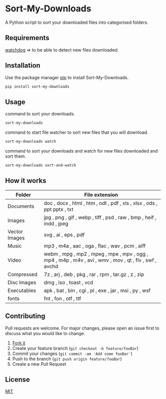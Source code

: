 # Sort-My-Downloads

A Python script to sort your downloaded files into categorised folders.

## Requirements
[watchdog](https://pypi.org/project/readme-cli/) => to be able to detect new files downloaded.

## Installation

Use the package manager [pip](https://pip.pypa.io/en/stable/) to install Sort-My-Downloads.

```bash
pip install sort-my-downloads
```

## Usage

command to sort your downloads.
```bash
sort-my-downloads 
```
command to start file watcher to sort new files that you will download.
```bash
sort-my-downloads watch
```
command to sort your downloads and watch for new files downloaded and sort them.
```bash
sort-my-downloads sort-and-watch
```
## How it works

| Folder  | File extension  |
|---|---|
|  Documents |  doc , docx , html , htm , odt , pdf , xls , xlsx , ods , ppt   pptx , txt   |
| Images  |  jpg , png , gif , webp , tiff , psd , raw , bmp , heif , indd , jpeg   |
| Vector Images  |  svg , ai , eps , pdf   |
|  Music |  mp3 , m4a , aac , oga , flac , wav , pcm , aiff |
| Video  |  webm , mpg , mp2 , mpeg , mpe , mpv , ogg , mp4 , m4p , m4v , avi , wmv , mov , qt , flv , swf , avchd   |
|  Compressed |   7z , arj , deb , pkg , rar , rpm , tar.gz , z , zip  |
|  Disc Images |  dmg , iso , toast , vcd   |
| Executables  |  apk , bat , bin , cgi , pl , exe , jar , msi , py , wsf   |
|fonts| fnt , fon , otf , ttf |

## Contributing
Pull requests are welcome. For major changes, please open an issue first to discuss what you would like to change.

1. [Fork it](<https://github.com/TebzaTheMan/sort-my-downloads/fork>)
2. Create your feature branch (`git checkout -b feature/fooBar`)
3. Commit your changes (`git commit -am 'Add some fooBar'`)
4. Push to the branch (`git push origin feature/fooBar`)
5. Create a new Pull Request

## License
[MIT](https://choosealicense.com/licenses/mit/)